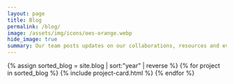 ```yaml
---
layout: page
title: Blog
permalink: /blog/
image: /assets/img/icons/oes-orange.webp
hide_image: true
summary: Our team posts updates on our collaborations, resources and evidence utilization. 
---
```


<div class="margin-top-4">
  <div class="grid-row grid-gap">
    {% assign sorted_blog = site.blog | sort:"year" | reverse %}
    {% for project in sorted_blog %}
      {% include project-card.html %}
    {% endfor %}
  </div>
</div>
